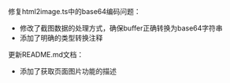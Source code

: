 

修复html2image.ts中的base64编码问题：
- 修改了截图数据的处理方式，确保buffer正确转换为base64字符串
- 添加了明确的类型转换注释

更新README.md文档：
- 添加了获取页面图片功能的描述
